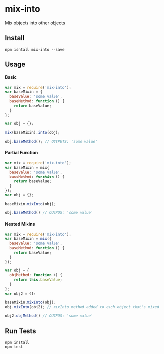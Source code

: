 # mix-into

Mix objects into other objects

## Install

```
npm isntall mix-into --save
```

## Usage

#### Basic

```js
var mix = require('mix-into');
var baseMixin = {
  baseValue: 'some value',
  baseMethod: function () {
    return baseValue;
  }
};

var obj = {};

mix(baseMixin).into(obj);

obj.baseMethod(); // OUTPUTS: 'some value'
```

#### Partial Function

```js
var mix = require('mix-into');
var baseMixin = mix{
  baseValue: 'some value',
  baseMethod: function () {
    return baseValue;
  }
});
var obj = {};

baseMixin.mixInto(obj);

obj.baseMethod() // OUTPUS: 'some value'
```

#### Nested Mixins

```js
var mix = require('mix-into');
var baseMixin = mix({
  baseValue: 'some value',
  baseMethod: function () {
    return baseValue;
  }
});

var obj = {
  objMethod: function () {
    return this.baseValue;
  }
};
var obj2 = {};

baseMixin.mixInto(obj);
obj.mixInto(obj2); // mixInto method added to each object that's mixed into

obj2.objMethod() // OUTPUS: 'some value'
```

## Run Tests

```
npm install
npm test
```